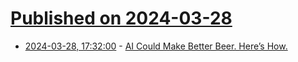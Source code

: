 # [Published on 2024-03-28](index.md)

* [2024-03-28, 17:32:00](https://soylentnews.org/article.pl?sid=24/03/27/2354206&from=rss) - [AI Could Make Better Beer. Here’s How.](https://soylentnews.org/article.pl?sid=24/03/27/2354206&from=rss)
